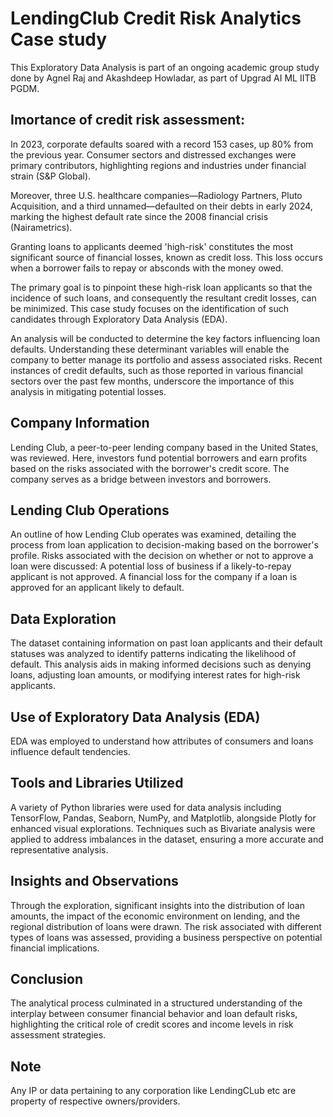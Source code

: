 
# LendingClub Credit Risk Analytics Case study

This Exploratory Data Analysis is part of an ongoing academic group study done by Agnel Raj and Akashdeep Howladar, as part of Upgrad AI ML IITB PGDM. 

## Imortance of credit risk assessment:

In 2023, corporate defaults soared with a record 153 cases, up 80% from the previous year. Consumer sectors and distressed exchanges were primary contributors, highlighting regions and industries under financial strain (S&P Global).

Moreover, three U.S. healthcare companies—Radiology Partners, Pluto Acquisition, and a third unnamed—defaulted on their debts in early 2024, marking the highest default rate since the 2008 financial crisis (Nairametrics).

Granting loans to applicants deemed 'high-risk' constitutes the most significant source of financial losses, known as credit loss. This loss occurs when a borrower fails to repay or absconds with the money owed.

The primary goal is to pinpoint these high-risk loan applicants so that the incidence of such loans, and consequently the resultant credit losses, can be minimized. This case study focuses on the identification of such candidates through Exploratory Data Analysis (EDA).

An analysis will be conducted to determine the key factors influencing loan defaults. Understanding these determinant variables will enable the company to better manage its portfolio and assess associated risks. Recent instances of credit defaults, such as those reported in various financial sectors over the past few months, underscore the importance of this analysis in mitigating potential losses.

## Company Information

Lending Club, a peer-to-peer lending company based in the United States, was reviewed. Here, investors fund potential borrowers and earn profits based on the risks associated with the borrower's credit score. The company serves as a bridge between investors and borrowers.

## Lending Club Operations

An outline of how Lending Club operates was examined, detailing the process from loan application to decision-making based on the borrower's profile. Risks associated with the decision on whether or not to approve a loan were discussed:
A potential loss of business if a likely-to-repay applicant is not approved.
A financial loss for the company if a loan is approved for an applicant likely to default.

## Data Exploration

The dataset containing information on past loan applicants and their default statuses was analyzed to identify patterns indicating the likelihood of default. This analysis aids in making informed decisions such as denying loans, adjusting loan amounts, or modifying interest rates for high-risk applicants.

## Use of Exploratory Data Analysis (EDA)

EDA was employed to understand how attributes of consumers and loans influence default tendencies.

## Tools and Libraries Utilized

A variety of Python libraries were used for data analysis including TensorFlow, Pandas, Seaborn, NumPy, and Matplotlib, alongside Plotly for enhanced visual explorations.
Techniques such as Bivariate analysis were applied to address imbalances in the dataset, ensuring a more accurate and representative analysis.

## Insights and Observations

Through the exploration, significant insights into the distribution of loan amounts, the impact of the economic environment on lending, and the regional distribution of loans were drawn.
The risk associated with different types of loans was assessed, providing a business perspective on potential financial implications.

## Conclusion

The analytical process culminated in a structured understanding of the interplay between consumer financial behavior and loan default risks, highlighting the critical role of credit scores and income levels in risk assessment strategies.

## Note
Any IP or data pertaining to any corporation like LendingCLub etc are property of respective owners/providers.
